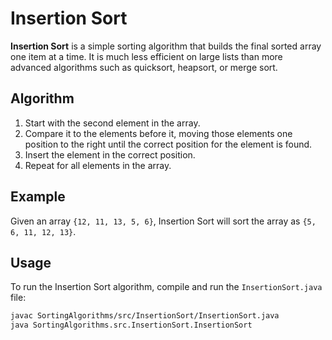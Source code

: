 # Insertion Sort

**Insertion Sort** is a simple sorting algorithm that builds the final sorted array one item at a time. It is much less efficient on large lists than more advanced algorithms such as quicksort, heapsort, or merge sort.

## Algorithm

1. Start with the second element in the array.
2. Compare it to the elements before it, moving those elements one position to the right until the correct position for the element is found.
3. Insert the element in the correct position.
4. Repeat for all elements in the array.

## Example

Given an array `{12, 11, 13, 5, 6}`, Insertion Sort will sort the array as `{5, 6, 11, 12, 13}`.

## Usage

To run the Insertion Sort algorithm, compile and run the `InsertionSort.java` file:

```bash
javac SortingAlgorithms/src/InsertionSort/InsertionSort.java
java SortingAlgorithms.src.InsertionSort.InsertionSort
```